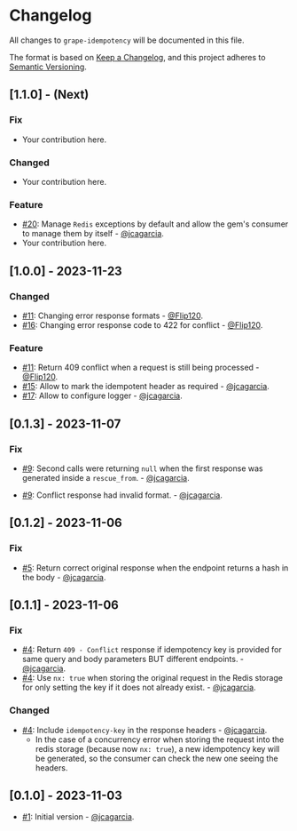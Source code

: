# Changelog
All changes to `grape-idempotency` will be documented in this file.

The format is based on [Keep a Changelog](https://keepachangelog.com/en/1.0.0/),
and this project adheres to [Semantic Versioning](https://semver.org/spec/v2.0.0.html).

## [1.1.0] - (Next)

### Fix

* Your contribution here.

### Changed

* Your contribution here.

### Feature

* [#20](https://github.com/jcagarcia/grape-idempotency/pull/20): Manage `Redis` exceptions by default and allow the gem's consumer to manage them by itself - [@jcagarcia](https://github.com/jcagarcia).
* Your contribution here.

## [1.0.0] - 2023-11-23

### Changed

* [#11](https://github.com/jcagarcia/grape-idempotency/pull/11): Changing error response formats - [@Flip120](https://github.com/Flip120).
* [#16](https://github.com/jcagarcia/grape-idempotency/pull/16): Changing error response code to 422 for conflict - [@Flip120](https://github.com/Flip120).

### Feature

* [#11](https://github.com/jcagarcia/grape-idempotency/pull/11): Return 409 conflict when a request is still being processed - [@Flip120](https://github.com/Flip120).
* [#15](https://github.com/jcagarcia/grape-idempotency/pull/15): Allow to mark the idempotent header as required - [@jcagarcia](https://github.com/jcagarcia).
* [#17](https://github.com/jcagarcia/grape-idempotency/pull/17): Allow to configure logger - [@jcagarcia](https://github.com/jcagarcia).

## [0.1.3] - 2023-11-07

### Fix

* [#9](https://github.com/jcagarcia/grape-idempotency/pull/9): Second calls were returning `null` when the first response was generated inside a `rescue_from`. - [@jcagarcia](https://github.com/jcagarcia).
- [#9](https://github.com/jcagarcia/grape-idempotency/pull/9): Conflict response had invalid format. - [@jcagarcia](https://github.com/jcagarcia).

## [0.1.2] - 2023-11-06

### Fix

* [#5](https://github.com/jcagarcia/grape-idempotency/pull/5): Return correct original response when the endpoint returns a hash in the body - [@jcagarcia](https://github.com/jcagarcia).

## [0.1.1] - 2023-11-06

### Fix

* [#4](https://github.com/jcagarcia/grape-idempotency/pull/4): Return `409 - Conflict` response if idempotency key is provided for same query and body parameters BUT different endpoints. - [@jcagarcia](https://github.com/jcagarcia).
* [#4](https://github.com/jcagarcia/grape-idempotency/pull/4): Use `nx: true` when storing the original request in the Redis storage for only setting the key if it does not already exist. - [@jcagarcia](https://github.com/jcagarcia).

### Changed

* [#4](https://github.com/jcagarcia/grape-idempotency/pull/4): Include `idempotency-key` in the response headers - [@jcagarcia](https://github.com/jcagarcia).
  * In the case of a concurrency error when storing the request into the redis storage (because now `nx: true`), a new idempotency key will be generated, so the consumer can check the new one seeing the headers.

## [0.1.0] - 2023-11-03

* [#1](https://github.com/jcagarcia/grape-idempotency/pull/1): Initial version - [@jcagarcia](https://github.com/jcagarcia).
